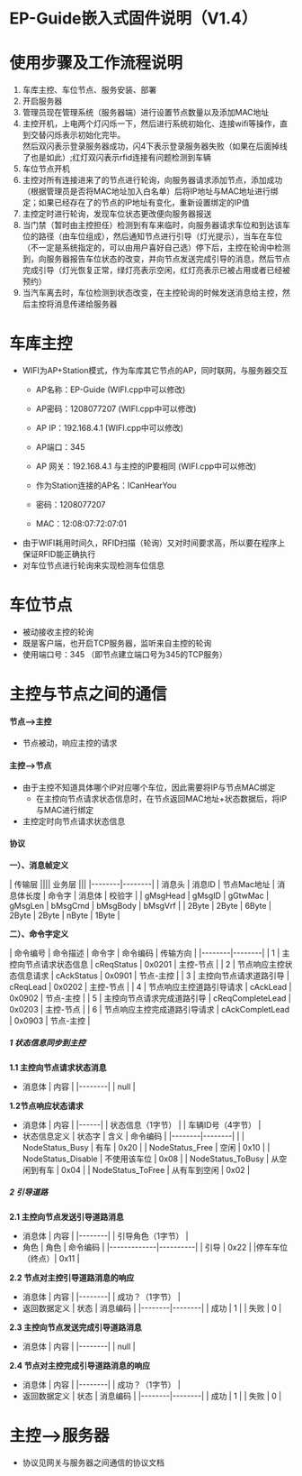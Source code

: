 EP-Guide嵌入式固件说明（V1.4）
=======
# 使用步骤及工作流程说明
1. 车库主控、车位节点、服务安装、部署
2. 开启服务器
3. 管理员现在管理系统（服务器端）进行设置节点数量以及添加MAC地址
4. 主控开机，上电两个灯闪烁一下，然后进行系统初始化、连接wifi等操作，直到交替闪烁表示初始化完毕。<br/>然后双闪表示登录服务器成功，闪4下表示登录服务器失败（如果在后面掉线了也是如此）;红灯双闪表示rfid连接有问题检测到车辆
5. 车位节点开机
6. 主控对所有连接进来了的节点进行轮询，向服务器请求添加节点，添加成功（根据管理员是否将MAC地址加入白名单）后将IP地址与MAC地址进行绑定；如果已经存在了的节点的IP地址有变化，重新设置绑定的IP值
7. 主控定时进行轮询，发现车位状态更改便向服务器报送
8. 当门禁（暂时由主控担任）检测到有车来临时，向服务器请求车位和到达该车位的路径（由车位组成），然后通知节点进行引导（灯光提示），当车在车位（不一定是系统指定的，可以由用户喜好自己选）停下后，主控在轮询中检测到，向服务器报告车位状态的改变，并向节点发送完成引导的消息，然后节点完成引导（灯光恢复正常，绿灯亮表示空闲，红灯亮表示已被占用或者已经被预约）
9. 当汽车离去时，车位检测到状态改变，在主控轮询的时候发送消息给主控，然后主控将消息传递给服务器

# 车库主控
* WIFI为AP+Station模式，作为车库其它节点的AP，同时联网，与服务器交互
  * AP名称：EP-Guide    (WIFI.cpp中可以修改)
  * AP密码：1208077207  (WIFI.cpp中可以修改)
  * AP IP：192.168.4.1                  (WIFI.cpp中可以修改)
  * AP端口：345
  * AP 网关：192.168.4.1  与主控的IP要相同 (WIFI.cpp中可以修改)

  * 作为Station连接的AP名：ICanHearYou
  * 密码：1208077207
  * MAC：12:08:07:72:07:01
* 由于WIFI耗用时间久，RFID扫描（轮询）又对时间要求高，所以要在程序上保证RFID能正确执行
* 对车位节点进行轮询来实现检测车位信息

# 车位节点

* 被动接收主控的轮询
* 既是客户端，也开启TCP服务器，监听来自主控的轮询
* 使用端口号：345 （即节点建立端口号为345的TCP服务）


# 主控与节点之间的通信

#### 节点-->主控
* 节点被动，响应主控的请求

#### 主控-->节点
* 由于主控不知道具体哪个IP对应哪个车位，因此需要将IP与节点MAC绑定
  * 在主控向节点请求状态信息时，在节点返回MAC地址+状态数据后，将IP与MAC进行绑定
* 主控定时向节点请求状态信息


#### 协议
**一）、消息帧定义**

| 传输层 |||| 业务层 |||
|--------|--------|
| 消息头 | 消息ID | 节点Mac地址 | 消息体长度 | 命令字 | 消息体 | 校验字 |
| gMsgHead | gMsgID | gGtwMac | gMsgLen | bMsgCmd | bMsgBody | bMsgVrf |
| 2Byte | 2Byte | 6Byte | 2Byte | 2Byte | nByte | 1Byte |

**二）、命令字定义**

| 命令编号 | 命令描述 | 命令字 | 命令编码 | 传输方向 |
|--------|--------|
|    1    | 主控向节点请求状态信息   | cReqStatus | 0x0201 | 主控-节点 |
|    2    | 节点响应主控状态信息请求 | cAckStatus | 0x0901 | 节点-主控 |
|    3    | 主控向节点请求道路引导   | cReqLead | 0x0202 | 主控-节点 |
|    4    | 节点响应主控道路引导请求 | cAckLead | 0x0902 | 节点-主控 |
|    5    | 主控向节点请求完成道路引导   | cReqCompleteLead | 0x0203 | 主控-节点 |
|    6    | 节点响应主控完成道路引导请求 | cAckCompletLead | 0x0903 | 节点-主控 |

##### 1 状态信息同步到主控
**1.1 主控向节点请求状态消息**
* 消息体
| 内容 |
|--------|
|  null  |

**1.2节点响应状态请求**
* 消息体
| 内容 |
|------|
| 状态信息（1字节） |
| 车辆ID号（4字节） |
* 状态信息定义
| 状态字           | 含义  | 命令编码 |
|--------|--------|                |
| NodeStatus_Busy | 有车  | 0x20    |
| NodeStatus_Free | 空闲  | 0x10    |
| NodeStatus_Disable | 不使用该车位  | 0x08    |
| NodeStatus_ToBusy | 从空闲到有车  | 0x04    |
| NodeStatus_ToFree | 从有车到空闲  | 0x02    |

##### 2 引导道路
**2.1 主控向节点发送引导道路消息**
* 消息体
| 内容 |
|--------|
| 引导角色（1字节）  |
* 角色
| 角色         | 命令编码  |
|-------------|----------|
|  引导        |  0x22    |
|停车车位（终点）| 0x11     |

**2.2 节点对主控引导道路消息的响应**
* 消息体
| 内容 |
|--------|
|  成功？（1字节）  |
* 返回数据定义
| 状态 | 消息编码 |
|--------|--------|
|   成功     |   1     |
|   失败     |   0     |

**2.3 主控向节点发送完成引导道路消息**
* 消息体
| 内容 |
|--------|
| null  |

**2.4 节点对主控完成引导道路消息的响应**
* 消息体
| 内容 |
|--------|
|  成功？（1字节）  |
* 返回数据定义
| 状态 | 消息编码 |
|--------|--------|
|   成功     |   1     |
|   失败     |   0     |

# 主控-->服务器

* 协议见网关与服务器之间通信的协议文档


